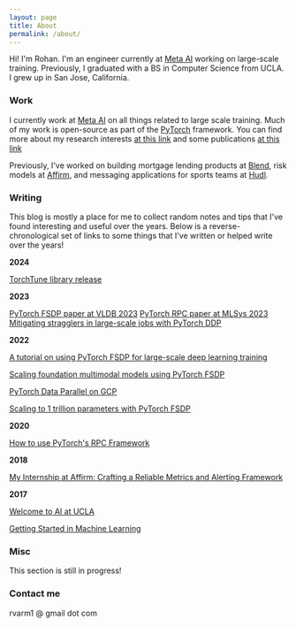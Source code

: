 ```yaml
---
layout: page
title: About
permalink: /about/
---
```



Hi! I'm Rohan. I'm an engineer currently at [Meta AI](https://ai.facebook.com/people/rohan-varma) working on large-scale training. Previously, I graduated with a BS in Computer Science from UCLA. I grew up in San Jose, California.

### Work

I currently work at [Meta AI](http://ai.facebook.com/) on all things related to large scale training. Much of my work is open-source as part of the [PyTorch](https://pytorch.org/) framework. You can find more about my research interests [at this link](https://ai.facebook.com/people/rohan-varma) and some publications [at this link](https://scholar.google.com/citations?hl=en&user=j3Sn1aUAAAAJ)

Previously, I've worked on building mortgage lending products at [Blend](https://blend.com), risk models at [Affirm](https://affirm.com), and messaging applications for sports teams at [Hudl](https://hudl.com). 

### Writing

This blog is mostly a place for me to collect random notes and tips that I've found interesting and useful over the years. Below is a reverse-chronological set of links to some things that I've written or helped write over the years!

**2024**

[TorchTune library release](https://pytorch.org/blog/torchtune-fine-tune-llms/)

**2023**

[PyTorch FSDP paper at VLDB 2023](https://www.vldb.org/pvldb/vol16/p3848-huang.pdf)
[PyTorch RPC paper at MLSys 2023](https://proceedings.mlsys.org/paper_files/paper/2023/file/47d096470b10eba0c1805697c4445101-Paper-mlsys2023.pdf)
[Mitigating stragglers in large-scale jobs with PyTorch DDP](https://pytorch.org/blog/straggler-mitigation/)

**2022**

[A tutorial on using PyTorch FSDP for large-scale deep learning training](https://pytorch.org/tutorials/intermediate/FSDP_adavnced_tutorial.html)

[Scaling foundation multimodal models using PyTorch FSDP](https://pytorch.org/blog/scaling-multimodal-foundation-models-in-torchmultimodal-with-pytorch-distributed/)

[PyTorch Data Parallel on GCP](https://medium.com/pytorch/pytorch-data-parallel-best-practices-on-google-cloud-6c8da2be180d)

[Scaling to 1 trillion parameters with PyTorch FSDP](https://medium.com/pytorch/training-a-1-trillion-parameter-model-with-pytorch-fully-sharded-data-parallel-on-aws-3ac13aa96cff)

**2020**

[How to use PyTorch's RPC Framework](https://pytorch.org/tutorials/intermediate/rpc_param_server_tutorial.html)

**2018**

[My Internship at Affirm: Crafting a Reliable Metrics and Alerting Framework](https://tech.affirm.com/my-internship-at-affirm-crafting-a-reliable-metrics-and-alerting-framework-35c85eabaddf?source=your_stories_page---------------------------)


**2017**

[Welcome to AI at UCLA](https://medium.com/techatucla/welcome-to-ai-at-ucla-f10927043301)

[Getting Started in Machine Learning](https://medium.com/techatucla/getting-started-in-machine-learning-c68bdd739c44)

### Misc

This section is still in progress!

### Contact me

rvarm1 @ gmail  dot  com
